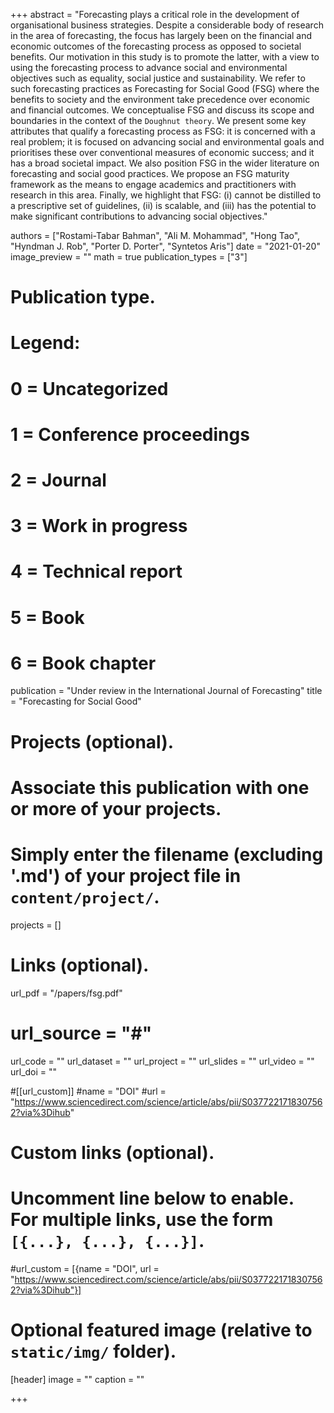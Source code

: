 +++
abstract = "Forecasting plays a critical role in the development of organisational business strategies. Despite a considerable body of research in the area of forecasting, the focus has largely been on the financial and economic outcomes of the forecasting process as opposed to societal benefits. Our motivation in this study is to promote the latter, with a view to using the forecasting process to advance social and environmental objectives such as equality, social justice and sustainability. We refer to such forecasting practices as Forecasting for Social Good (FSG) where the benefits to society and the environment take precedence over economic and financial outcomes. We conceptualise FSG and discuss its scope and boundaries in the context of the `Doughnut theory`. We present some key attributes that qualify a forecasting process as FSG: it is concerned with a real problem; it is focused on advancing social and environmental goals and prioritises these over conventional measures of economic success; and it has a broad societal impact. We also position FSG in the wider literature on forecasting and social good practices. We propose an FSG maturity framework as the means to engage academics and practitioners with research in this area. Finally, we highlight that FSG: (i) cannot be distilled to a prescriptive set of guidelines, (ii) is scalable, and (iii) has the potential to make significant contributions to advancing social objectives."


authors = ["Rostami-Tabar Bahman", "Ali M. Mohammad", "Hong Tao", "Hyndman J. Rob", "Porter D. Porter", "Syntetos Aris"]
date = "2021-01-20"
image_preview = ""
math = true
publication_types = ["3"]
# Publication type.
# Legend:
# 0 = Uncategorized
# 1 = Conference proceedings
# 2 = Journal
# 3 = Work in progress
# 4 = Technical report
# 5 = Book
# 6 = Book chapter
publication = "Under review in the International Journal of Forecasting"
title = "Forecasting for Social Good"
# Projects (optional).
#   Associate this publication with one or more of your projects.
#   Simply enter the filename (excluding '.md') of your project file in `content/project/`.
projects = []

# Links (optional).
url_pdf = "/papers/fsg.pdf"
# url_source = "#"
url_code = ""
url_dataset = ""
url_project = ""
url_slides = ""
url_video = ""
url_doi = ""

#[[url_custom]]
#name = "DOI"
#url = "https://www.sciencedirect.com/science/article/abs/pii/S0377221718307562?via%3Dihub"


# Custom links (optional).
#   Uncomment line below to enable. For multiple links, use the form `[{...}, {...}, {...}]`.
#url_custom = [{name = "DOI", url = "https://www.sciencedirect.com/science/article/abs/pii/S0377221718307562?via%3Dihub"}]


# Optional featured image (relative to `static/img/` folder).
[header]
image = ""
caption = ""

+++